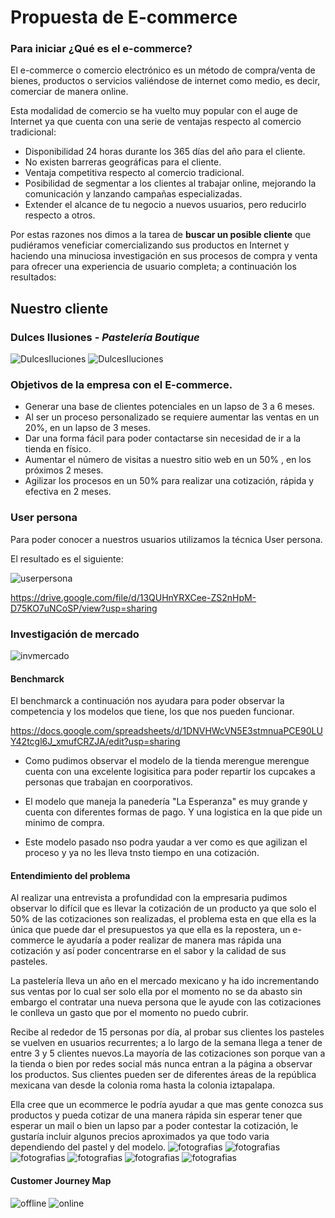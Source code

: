 # Propuesta de E-commerce

### Para iniciar ¿Qué es el e-commerce?
El e-commerce o comercio electrónico es un método de compra/venta de bienes, productos o servicios valiéndose de internet como medio, es decir, comerciar de manera online.

Esta modalidad de comercio se ha vuelto muy popular con el auge de Internet ya que cuenta con una serie de ventajas respecto al comercio tradicional:

- Disponibilidad 24 horas durante los 365 días del año para el cliente.
- No existen barreras geográficas para el cliente.
- Ventaja competitiva respecto al comercio tradicional.
- Posibilidad de segmentar a los clientes al trabajar online, mejorando la comunicación y lanzando campañas especializadas.
- Extender el alcance de tu negocio a nuevos usuarios, pero reducirlo respecto a otros.

Por estas razones nos dimos a la tarea de **buscar un posible cliente** que pudiéramos veneficiar comercializando sus productos en Internet y haciendo una minuciosa investigación en sus procesos de compra y venta para ofrecer una experiencia de usuario completa; a continuación los resultados:


## Nuestro cliente

### Dulces Ilusiones - *Pastelería Boutique*

![DulcesIluciones](images/logo.png)
![DulcesIluciones](images/localizacion.png)


### Objetivos de la empresa con el E-commerce.

* Generar una base de clientes potenciales en un lapso de 3 a 6 meses.
* Al ser un proceso personalizado se requiere aumentar las ventas en un 20%, en un lapso de 3 meses.
* Dar una forma fácil para poder contactarse sin necesidad de ir a la tienda en físico.
* Aumentar el número de visitas a nuestro sitio web en un 50% , en los próximos 2 meses.
* Agilizar los procesos en un 50% para realizar una cotización, rápida y efectiva en 2 meses.

### User persona

Para poder conocer a nuestros usuarios utilizamos la técnica User persona.

El resultado es el siguiente:

![userpersona](images/up.png)

https://drive.google.com/file/d/13QUHnYRXCee-ZS2nHpM-D75KO7uNCoSP/view?usp=sharing

### Investigación de mercado

![invmercado](images/mercado.png)

#### Benchmarck

El benchmarck a continuación nos ayudara para poder observar la competencia y los modelos que tiene, los que nos pueden funcionar.

https://docs.google.com/spreadsheets/d/1DNVHWcVN5E3stmnuaPCE90LUY42tcgl6J_xmufCRZJA/edit?usp=sharing

* Como pudimos observar el modelo de la tienda merengue merengue cuenta con una excelente logisitica para poder repartir los cupcakes a personas que trabajan en coorporativos.

* El modelo que maneja la panedería "La Esperanza" es muy grande y cuenta con diferentes formas de pago. Y una logistica en la que pide un minimo de compra.

* Este modelo pasado nso podra yaudar a ver como es que agilizan el proceso y ya no les lleva tnsto tiempo en una cotización.


#### Entendimiento del problema

Al realizar una entrevista a profundidad con la empresaria pudimos observar lo difícil que es llevar la cotización de un producto ya que solo el 50% de las cotizaciones son realizadas, el problema esta en que ella es la única que puede dar el presupuestos ya que ella es la repostera, un e-commerce le ayudaría a poder realizar de manera mas rápida una cotización y así poder concentrarse en el sabor y la calidad de sus pasteles.

La pastelería lleva un año en el mercado mexicano y ha ido incrementando sus ventas por lo cual ser solo ella por el momento no se da abasto sin embargo el contratar una nueva persona que le ayude con las cotizaciones le conlleva un gasto que por el momento no puedo cubrir.

Recibe al rededor de 15 personas por día, al probar sus clientes los pasteles se vuelven en usuarios recurrentes; a lo largo de la semana llega a tener de entre 3 y 5 clientes nuevos.La mayoría de las cotizaciones son porque van a la tienda o bien por redes social más nunca entran a la página a observar los productos. Sus clientes pueden ser de diferentes áreas de la república mexicana van desde la colonia roma hasta la colonia iztapalapa.

Ella cree que un ecommerce le podría ayudar a que mas gente conozca sus productos y pueda cotizar de una manera rápida sin esperar tener que esperar un mail o bien un lapso par a poder contestar la cotización, le gustaría incluir algunos precios aproximados ya que todo varia dependiendo del pastel y del modelo.
![fotografias](images/evidencia1.png)
![fotografias](images/evidencia2.png)
![fotografias](images/evidencia3.png)
![fotografias](images/evidencia4.png)
![fotografias](images/evidencia5.png)
![fotografias](images/evidencia6.png)

#### Customer Journey Map

![offline](images/offline.png)
![online](images/online.png)
